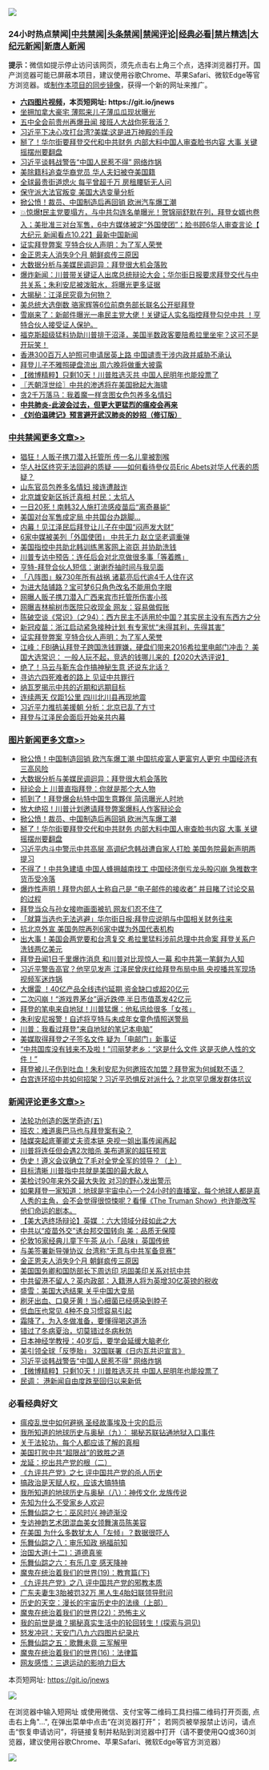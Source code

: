 ![](https://raw.githubusercontent.com/fqnews/bnews/master/64photo/fqnews-qr.jpg)

<div id="tt">
<h3>24小时热点禁闻|<a href="#%E4%B8%AD%E5%85%B1%E7%A6%81%E9%97%BB%E6%9B%B4%E5%A4%9A%E6%96%87%E7%AB%A0">中共禁闻</a>|<a href="#%E5%9B%BE%E7%89%87%E6%96%B0%E9%97%BB%E6%9B%B4%E5%A4%9A%E6%96%87%E7%AB%A0">头条禁闻</a>|<a href="#%E6%96%B0%E9%97%BB%E8%AF%84%E8%AE%BA%E6%9B%B4%E5%A4%9A%E6%96%87%E7%AB%A0">禁闻评论|<a href="#%E5%BF%85%E7%9C%8B%E7%BB%8F%E5%85%B8%E5%A5%BD%E6%96%87">经典必看|<a href="/video.md#%E7%A6%81%E7%89%87%E7%B2%BE%E9%80%89">禁片精选</a>|<a href="https://github.com/fqnews/djy/blob/master/gb/nf1351518.md#1">大纪元新闻</a>|<a href="https://github.com/fqnews/ntdtv/blob/master/gb/prog204.md#1">新唐人新闻</a></h3>
<div><b>提示：</b>微信如提示停止访问该网页，须先点击右上角三个点，选择浏览器打开。国产浏览器可能已屏蔽本项目，建议使用谷歌Chrome、苹果Safari、微软Edge等官方浏览器。或<a href="https://github.com/fqnews/bnews/blob/master/%E5%88%B6%E4%BD%9Cgit%E7%A6%81%E9%97%BB%E9%95%9C%E5%83%8F.md">制作本项目的同步镜像</a>，获得一个新的网址来推广。</div>
<ul>
<li><b><a href="http://d1.bdrive.tk/64.mp4" target="_blank">六四图片视频</a>，本页短网址: https://git.io/jnews</b></li>
<li><a href="/cnnews/20201023/1418645.md">坐拥加拿大豪宅 薄熙来儿子薄瓜瓜现状曝光</a></li>
<li><a href="/cnnews/20201023/1418620.md">五中全会前贵州再爆丑闻 接班人大战你死我活？</a></li>
<li><a href="/cnnews/20201023/1418631.md">习近平下决心攻打台湾?美媒:这是进万神殿的手段</a></li>
<li><a href="/topimagenews/20201023/1418574.md">掰了！华尔街要拜登交代和中共财务 内部大料中国人审查脸书内容 大事 关键摇摆州要翻盘</a></li>
<li><a href="/comments/20201023/1418865.md">习近平谈韩战警告“中国人民惹不得” 网络炸锅</a></li>
<li><a href="/cnnews/20201023/1418644.md">美除籍科追查华裔党员 华人夫妇被夺美国籍</a></li>
<li><a href="/cnnews/hknews/20201023/1418643.md">全球最贵街道熄火 每平曾超千万 房租腰斩无人问</a></li>
<li><a href="/bannedvideo/20201023/1418850.md">保守派大法官叛变 美国大选变量分析</a></li>
<li><a href="/topimagenews/20201023/1418689.md">掀公愤！裁员、中国制造后再回销 欧洲汽车爆工潮</a></li>
<li><a href="/bannedvideo/20201023/1418706.md">💥惊爆❗️民主党要塌方，与中共勾连名单曝光！贺锦丽舒默在列，拜登女婿也卷入；美批准三对台军售，6中方媒体被定“外国使团”；脸书顾6华人审查言论【 大纪元 新闻看点10.22】最新中国新闻</a></li>
<li><a href="/cbnews/20201022/1418562.md">证实拜登弊案 亨特合伙人声明：为了军人荣誉</a></li>
<li><a href="/comments/20201023/1418953.md">金正恩夫人消失9个月 朝鲜疯传三原因</a></li>
<li><a href="/topimagenews/20201023/1418941.md">大数据分析与美媒民调迴异：拜登很大机会落败</a></li>
<li><a href="/bannedvideo/20201023/1418750.md">爆炸新闻：川普带关键证人出席总统辩论大会；华尔街日报要求拜登交代与中共关系；朱利安尼被泼脏水，将曝光更多证据</a></li>
<li><a href="/cnnews/20201023/1418666.md">大揭秘：江泽民究竟为何物？</a></li>
<li><a href="/cnnews/20201023/1418882.md">美总统大选倒数 骆家辉等6位前商务部长联名公开挺拜登</a></li>
<li><a href="/bannedvideo/20201023/1418688.md">雪崩来了：新邮件曝光一串民主党大佬！关键证人实名指控拜登勾兑中共 ！亨特合伙人接受证人保护。</a></li>
<li><a href="/bannedvideo/20201023/1418716.md">福克斯超级猛料协助川普排干沼泽，美国半数政客要陪希拉里坐牢？这可不是开玩笑！</a></li>
<li><a href="/cnnews/hknews/20201023/1418940.md">香港300百万人护照可申请居英上路 中国谴责干涉内政并威胁不承认</a></li>
<li><a href="/cnnews/20201023/1418873.md">拜登儿子不雅照硬盘流出 周六晚将做重大披露</a></li>
<li><a href="/comments/20201023/1418844.md">【微博精粹】只剩10天！川普胜选灭共 中国人民明年也能投票了</a></li>
<li><a href="/ssgc/20201023/1418649.md">〖兲朝浮世绘〗中共的渗透将在美国掀起大海啸</a></li>
<li><a href="/baitai/20201023/1418885.md">贪2千万落马：我着魔一样贪图女色包养多名情妇</a></li>
<li><b><a href="/comments/20200211/1275071.md" target="_blank">中共肺炎-此波会过去，但更大更猛烈的瘟疫会再来</a></b></li>
<li><b><a href="/comments/20200207/1272816.md" target="_blank">《刘伯温碑记》预言避开武汉肺炎的妙招（修订版）</a></b></li>
</ul>
</div>

<div class="catlist">
<h3><a href="/cbnews/" target="_blank">中共禁闻</a><span><a href="/cbnews/" target="_blank" rel="nofollow">更多文章>></a></span></h3>
<ul>
<li><a href="/cbnews/20201023/1419026.md" target="_blank">猖狂！人贩子携刀潜入托管所 传一名儿童被割喉</a></li>
<li><a href="/cbnews/20201023/1419023.md" target="_blank">华⼈社区终究⽆法回避的质疑 ——如何看待參仪员Eric Abets对华⼈代表的质疑？</a></li>
<li><a href="/cbnews/20201023/1419002.md" target="_blank">山东官员包养多名情妇 接连遭敲诈</a></li>
<li><a href="/cbnews/20201023/1418996.md" target="_blank">北京雄安新区拆迁真相 村民：太坑人</a></li>
<li><a href="/cbnews/20201023/1418902.md" target="_blank">一日20死！南韩32人施打流感疫苗后“离奇暴毙”</a></li>
<li><a href="/cbnews/20201023/1418889.md" target="_blank">美国对台军售成定局 中共国台办跳脚…</a></li>
<li><a href="/cbnews/20201023/1418867.md" target="_blank">内幕！见江泽民后拜登让儿子在中国“闷声发大财”</a></li>
<li><a href="/cbnews/20201023/1418833.md" target="_blank">6家中媒被美列「外国使团」 中共无力 赵立坚老调重弹</a></li>
<li><a href="/cbnews/20201023/1418755.md" target="_blank">美国指控中共助北韩训练黑客网上盗窃 并协助洗钱</a></li>
<li><a href="/cbnews/20201023/1418754.md" target="_blank">川普专访中预告：连任后会对北京做很多事「等着瞧」</a></li>
<li><a href="/cbnews/20201023/1418657.md" target="_blank">亨特-拜登合伙人短信：谢谢乔抽时间与我见面</a></li>
<li><a href="/cbnews/20201023/1418642.md" target="_blank">「八阵图」躲730年所有战祸 诸葛亮后代逾4千人住在这</a></li>
<li><a href="/cbnews/20201023/1418619.md" target="_blank">为进大陆铺路？宝可梦6只角色改名不能用负字眼</a></li>
<li><a href="/cbnews/20201023/1418618.md" target="_blank">网曝人贩子携刀潜入广西来宾市托管所伤害小孩</a></li>
<li><a href="/cbnews/20201023/1418617.md" target="_blank">网曝吉林榆树市医院只收现金 网友：容易做假账</a></li>
<li><a href="/cbnews/20201023/1418597.md" target="_blank">陈破空谈《常识》（之94）：西方民主不适用於中国？其实民主没有东西方之分</a></li>
<li><a href="/cbnews/20201023/1418584.md" target="_blank">新冠疫苗：浙江启动紧急接种计划 有专家忧“未得其利，先得其害”</a></li>
<li><a href="/cbnews/20201022/1418562.md" target="_blank">证实拜登弊案 亨特合伙人声明：为了军人荣誉</a></li>
<li><a href="/cbnews/20201022/1418515.md" target="_blank">江峰：FBI确认拜登子跨国洗钱罪嫌，硬盘们带来2016希拉里电邮门冲击？ 美国大选常识： 一般人玩不起，竞选的钱哪儿来的【2020大选评说】</a></li>
<li><a href="/cbnews/20201022/1418411.md" target="_blank">绝了！马云与靳东合作搞神秘生意 还说东北话？</a></li>
<li><a href="/cbnews/20201022/1418399.md" target="_blank">寻访六四死难者的路上 见证中共罪行</a></li>
<li><a href="/cbnews/20201022/1418380.md" target="_blank">纳瓦罗揭示中共的近期和远期目标</a></li>
<li><a href="/cbnews/20201022/1418371.md" target="_blank">连续两天 仅距1公里 四川北川县再现地震</a></li>
<li><a href="/cbnews/20201022/1418360.md" target="_blank">习近平力推抗美援朝 分析：北京已乱了方寸</a></li>
<li><a href="/cbnews/20201022/1418345.md" target="_blank">拜登与江泽民会面后开始亲共内幕</a></li>

</ul>
</div>
<div class="catlist">
<h3><a href="/topimagenews/" target="_blank">图片新闻</a><span><a href="/topimagenews/" target="_blank" rel="nofollow">更多文章>></a></span></h3>
<ul>
<li><a href="/topimagenews/20201023/1419001.md" target="_blank">掀公愤！中国制造回销 欧汽车爆工潮 中国抗疫富人更富穷人更穷 中国经济有三高风险</a></li>
<li><a href="/topimagenews/20201023/1418941.md" target="_blank">大数据分析与美媒民调迴异：拜登很大机会落败</a></li>
<li><a href="/topimagenews/20201023/1418912.md" target="_blank">辩论会上 川普直指拜登：你就是那个大人物</a></li>
<li><a href="/topimagenews/20201023/1418753.md" target="_blank">抓到了！拜登爆会杭特中国生意夥伴 简讯曝光人时地</a></li>
<li><a href="/topimagenews/20201023/1418752.md" target="_blank">放大绝招！川普计划邀请拜登弊案爆料人作客辩论会</a></li>
<li><a href="/topimagenews/20201023/1418689.md" target="_blank">掀公愤！裁员、中国制造后再回销 欧洲汽车爆工潮</a></li>
<li><a href="/topimagenews/20201023/1418574.md" target="_blank">掰了！华尔街要拜登交代和中共财务 内部大料中国人审查脸书内容 大事 关键摇摆州要翻盘</a></li>
<li><a href="/topimagenews/20201022/1418484.md" target="_blank">习近平内斗中警示中共高层 高调纪念韩战遭自家人打脸 美国务院最新声明两提习</a></li>
<li><a href="/topimagenews/20201022/1418398.md" target="_blank">不得了！中共急建墙 中国人蜂拥越南找工 中国经济倒亏龙头股闪崩 急推数字货币受冷落</a></li>
<li><a href="/topimagenews/20201022/1418321.md" target="_blank">爆炸性声明！拜登内部人士称自己是 &#8220;电子邮件的接收者&#8221; 并目睹了讨论交易的过程</a></li>
<li><a href="/topimagenews/20201022/1418313.md" target="_blank">拜登当众与孙女接吻画面被扒 网友们忍不住了</a></li>
<li><a href="/topimagenews/20201022/1418136.md" target="_blank">「就算当选也无法逃避」华尔街日报:拜登应说明与中国相关财务往来</a></li>
<li><a href="/topimagenews/20201022/1418011.md" target="_blank">抗北京外宣 美国务院再列6家中媒为外国代表机构</a></li>
<li><a href="/topimagenews/20201022/1417976.md" target="_blank">出大事！美国会两党要和台湾复交 希拉里猛料涉前总理中共命案 拜登关系户洗钱两亿美元</a></li>
<li><a href="/topimagenews/20201022/1417975.md" target="_blank">拜登丑闻1日千里爆炸消息 和川普对比现惊人一幕 和中共第一笔鲜为人知</a></li>
<li><a href="/topimagenews/20201021/1417880.md" target="_blank">习近平警告高官？他罕见发声 江泽民曾庆红给拜登布局中局 央视播共军现场视频军迷炸锅</a></li>
<li><a href="/topimagenews/20201021/1417712.md" target="_blank">大爆雷 ！40亿产品全线违约延期 资金缺口或超20亿元</a></li>
<li><a href="/topimagenews/20201021/1417699.md" target="_blank">二次闪崩！“游戏界茅台”逼近跌停 半日市值蒸发42亿元</a></li>
<li><a href="/topimagenews/20201021/1417698.md" target="_blank">拜登的笔电来自地狱！川普猛爆：他私讯给很多「女孩」</a></li>
<li><a href="/topimagenews/20201021/1417610.md" target="_blank">朱利安尼报警！自述将亨特与未成年女童色情照送警局</a></li>
<li><a href="/topimagenews/20201021/1417497.md" target="_blank">川普：我看过拜登“来自地狱的笔记本电脑”</a></li>
<li><a href="/topimagenews/20201021/1417337.md" target="_blank">美媒取得拜登之子签名文件 疑为「电邮门」新事证</a></li>
<li><a href="/topimagenews/20201021/1417317.md" target="_blank">“中共国库没有钱来不及啦！”闫丽梦老乡：“这是什么文件 这是灭绝人性的文件！”</a></li>
<li><a href="/topimagenews/20201020/1417287.md" target="_blank">拜登被儿子伤到吐血！朱利安尼为何邀班农加盟？拜登家为何缄默不语？</a></li>
<li><a href="/topimagenews/20201020/1417278.md" target="_blank">白宫连环招中共如何招架？习近平恐惧反对派什么？北京罕见爆发群体抗议</a></li>

</ul>
</div>
<div class="catlist">
<h3><a href="/comments/" target="_blank">新闻评论</a><span><a href="/comments/" target="_blank" rel="nofollow">更多文章>></a></span></h3>
<ul>
<li><a href="/comments/20201023/1419111.md" target="_blank">法轮功创造的医学奇迹(五)</a></li>
<li><a href="/comments/20201023/1419110.md" target="_blank">班农：难道奥巴马也与拜登案有染？</a></li>
<li><a href="/comments/20201023/1419054.md" target="_blank">陆媒突起底董卿丈夫资本链 央视一姐出事传闻再起</a></li>
<li><a href="/comments/20201023/1419053.md" target="_blank">川普将连任但会遇2次暗杀 美布道家的超狂预言</a></li>
<li><a href="/comments/20201023/1419052.md" target="_blank">伪史！遵义会议确立了毛对全党全军的领导？（上）</a></li>
<li><a href="/comments/20201023/1419036.md" target="_blank">目标清晰 川普指中共就是美国的最大敌人</a></li>
<li><a href="/comments/20201023/1419030.md" target="_blank">美检讨90年来外交最大失败 对习的野心发出警示</a></li>
<li><a href="/comments/20201023/1419021.md" target="_blank">如果拜登一家知道：地球是宇宙中心一个24小时的直播室，每个地球人都是真人秀的主角，会不会觉得很惊悚呢？看懂《The Truman Show》也许能改写他们命运的剧本。</a></li>
<li><a href="/comments/20201023/1419009.md" target="_blank">【美大选终场辩论】英媒 ：六大领域分歧如此之大</a></li>
<li><a href="/comments/20201023/1418986.md" target="_blank">中共以“疫苗外交”诱台邦交国转向 美：品质无保障</a></li>
<li><a href="/comments/20201023/1418985.md" target="_blank">伦敦16家经典儿童下午茶 从小「品味」英国传统</a></li>
<li><a href="/comments/20201023/1418971.md" target="_blank">与美签署新导弹协议 台湾称“无意与中共军备竞赛”</a></li>
<li><a href="/comments/20201023/1418953.md" target="_blank">金正恩夫人消失9个月 朝鲜疯传三原因</a></li>
<li><a href="/comments/20201023/1418952.md" target="_blank">美国国务卿和国防部长下周访印 巩固美印关系对抗中共</a></li>
<li><a href="/comments/20201023/1418951.md" target="_blank">中共留港不留人？英内政部：入籍港人将为英增30亿英镑的税收</a></li>
<li><a href="/comments/20201023/1418927.md" target="_blank">盛雪：美国大选结果 关乎中国大变局</a></li>
<li><a href="/comments/20201023/1418926.md" target="_blank">刷牙出血、口臭牙黄！当心细菌已经感染到脖子</a></li>
<li><a href="/comments/20201023/1418925.md" target="_blank">低血压也常见 4种不良习惯容易引起</a></li>
<li><a href="/comments/20201023/1418924.md" target="_blank">霜降了，为入冬做准备，要懂得喝这道汤</a></li>
<li><a href="/comments/20201023/1418923.md" target="_blank">错过了冬病夏治，切莫错过冬病秋防</a></li>
<li><a href="/comments/20201023/1418922.md" target="_blank">日本神经学教授：40岁后，要学会延缓大脑老化</a></li>
<li><a href="/comments/20201023/1418899.md" target="_blank">美引领全球「反堕胎」 32国联署《日内瓦共识宣言》</a></li>
<li><a href="/comments/20201023/1418865.md" target="_blank">习近平谈韩战警告“中国人民惹不得” 网络炸锅</a></li>
<li><a href="/comments/20201023/1418844.md" target="_blank">【微博精粹】只剩10天！川普胜选灭共 中国人民明年也能投票了</a></li>
<li><a href="/comments/20201023/1418821.md" target="_blank">民调： 港新闻自由度跌至回归以来新低</a></li>

</ul>
</div>

<div class="catlist">
<h3>必看经典好文</h3>
<ul>
<li><a href="/comments/20200618/1346823.md" target="_blank">瘟疫乱世中如何避祸 圣经故事埃及十灾的启示</a></li>
<li><a href="/topimagenews/20180325/919134.md" target="_blank">我所知道的地球历史与奥秘（九）： 揭秘苏联钻通地狱入口事件</a></li>
<li><a href="/topimagenews/20161125/619230.md" target="_blank">关于法轮功，每个人都应该了解的真相</a></li>
<li><a href="/comments/20200731/1372471.md" target="_blank">美国打败中共“超限战”的致胜之道</a></li>
<li><a href="/comments/20200928/1404653.md" target="_blank">龙延：挖出共产党的根（二）</a></li>
<li><a href="/bookonline/20131116/201048.md" target="_blank">《九评共产党》之七 评中国共产党的杀人历史</a></li>
<li><a href="/comments/20200814/1379994.md" target="_blank">搞政治是天赋人权，应该大搞特搞</a></li>
<li><a href="/topimagenews/20180225/905380.md" target="_blank">我所知道的地球历史与奥秘（八）：神传文化 龙族传说</a></li>
<li><a href="/comments/20200620/1346848.md" target="_blank">先知为什么不受家乡人欢迎</a></li>
<li><a href="/tculture/20190101/792550.md" target="_blank">乐舞仙踪之七：巫风时兴 神迹渐没</a></li>
<li><a href="/topimagenews/20180404/923380.md" target="_blank">专访神韵艺术团混血美女领舞演员陈美容</a></li>
<li><a href="/comments/20200427/1319933.md" target="_blank">在美国 为什么多数犹太人「左倾」？数据很吓人</a></li>
<li><a href="/tculture/20170717/792953.md" target="_blank">乐舞仙踪之八：审乐知政 祸福前知</a></li>
<li><a href="/cbnews/20180318/916241.md" target="_blank">治国大道(十二)：道德真鉴</a></li>
<li><a href="/tculture/20190101/792146.md" target="_blank">乐舞仙踪之六：有乐几变 感天降神</a></li>
<li><a href="/comments/20180716/972458.md" target="_blank">魔鬼在统治着我们的世界(19)：教育篇(下)</a></li>
<li><a href="/bookonline/20131116/201047.md" target="_blank">《九评共产党》之八 评中国共产党的邪教本质</a></li>
<li><a href="/cbnews/20200611/1343037.md" target="_blank">广东夫妻生3胎被罚32万 黑人生4胎妇联领导慰问</a></li>
<li><a href="/tculture/20121025/73065.md" target="_blank">历史的天空：漫长的宇宙历史中的法缘（上部）</a></li>
<li><a href="/comments/20180804/981524.md" target="_blank">魔鬼在统治着我们的世界(22)：恐怖主义</a></li>
<li><a href="/comments/20200715/1359453.md" target="_blank">我的前世是谁？揭秘真实生活中的轮回转生！(探索与洞见)</a></li>
<li><a href="/comments/20200604/783200.md" target="_blank">怒发冲冠：天安门八九六四图片纪录片</a></li>
<li><a href="/tculture/20170715/791820.md" target="_blank">乐舞仙踪之五：歌舞未竟 三军解甲</a></li>
<li><a href="/topimagenews/20180615/958090.md" target="_blank">魔鬼在统治着我们的世界(16)：法律篇</a></li>
<li><a href="/cbnews/20200126/1265515.md" target="_blank">网友感悟：三退运动的影响力巨大</a></li>

</ul>
</div>

本页短网址: https://git.io/jnews

![](https://raw.githubusercontent.com/fqnews/bnews/master/64photo/fqnews-qr.jpg)

在浏览器中输入短网址 或使用微信、支付宝等二维码工具扫描二维码打开页面, 点击右上角"...", 在弹出菜单中点击“在浏览器打开”； 若网页被举报禁止访问，请点击“恢复申请访问”，将链接复制并粘贴到浏览器中打开（请不要使用QQ或360浏览器，建议使用谷歌Chrome、苹果Safari、微软Edge等官方浏览器）

![](https://raw.githubusercontent.com/fqnews/bnews/master/64photo/wx.jpg)